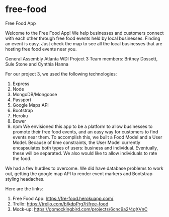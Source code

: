 # free-food

Free Food App

Welcome to the Free Food App! We help businesses and customers connect with each other through free food events held by local businesses. Finding an event is easy. Just check the map to see all the local businesses that are hosting free food events near you.

General Assembly Atlanta WDI Project 3 Team members: Britney Dossett, Sule Stone and Cynthia Hanna

For our project 3, we used the following technologies:

1. Express 
2. Node 
3. MongoDB/Mongoose 
4. Passport 
5. Google Maps API 
6. Bootstrap 
7. Heroku 
8. Bower 
9. npm
We envisioned this app to be a platform to allow businesses to promote their free food events, and an easy way for customers to find events near them. To accomplish this, we built a Food Model and a User Model. Because of time constraints, the User Model currently encapsulates both types of users: business and individual. Eventually, these will be separated. We also would like to allow individuals to rate the food.

We had a few hurdles to overcome. We did have database problems to work out, getting the google map API to render event markers and Bootstrap styling headaches.

Here are the links:

1. Free Food App: https://fre-food.herokuapp.com/
2. Trello: https://trello.com/b/kdpPrg7r/free-food 
3. Mock-up: https://gomockingbird.com/projects/6cnc9a2/4gXVnC
